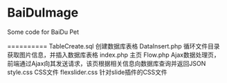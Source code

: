 BaiDuImage
==========

Some code for BaiDu Pet

==========
TableCreate.sql 创建数据库表格
DataInsert.php  循环文件目录获取图片信息，并插入数据库表格
index.php  主页
Flow.php   Ajax数据处理页，前端通过Ajax向其发送请求，该页根据相关信息向数据库查询并返回JSON
style.css  CSS文件
flexslider.css 针对slide插件的CSS文件
